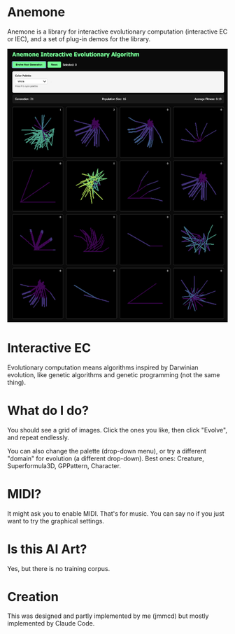 # Anemone 

Anemone is a library for interactive evolutionary computation (interactive EC or IEC), and a set of plug-in demos for the library.

![Anemone logo](img/anemone.png)

# Interactive EC 

Evolutionary computation means algorithms inspired by Darwinian evolution, like genetic algorithms and genetic programming (not the same thing). 

# What do I do?

You should see a grid of images. Click the ones you like, then click "Evolve", and repeat endlessly.

You can also change the palette (drop-down menu), or try a different "domain" for evolution (a different drop-down). Best ones: Creature, Superformula3D, GPPattern, Character.

# MIDI?

It might ask you to enable MIDI. That's for music. You can say no if you just want to try the graphical settings.

# Is this AI Art?

Yes, but there is no training corpus. 

# Creation

This was designed and partly implemented by me (jmmcd) but mostly implemented by Claude Code. 

